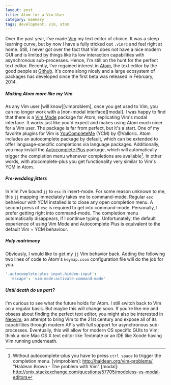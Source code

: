 ```yaml
---
layout: post
title: Atom for a Vim User
category: Geekery
tags: development, vim, atom
---
```

Over the past year, I've made [Vim](http://www.vim.org) my text editor of choice. It was a steep learning curve, but by now I have a fully tricked out ``.vimrc`` and feel right at home. Still, I never got over the fact that Vim does not have a nice modern GUI and is limited by things like its low interaction capabilities with asynchronous sub-processes. Hence, I'm still on the hunt for the perfect text editor. Recently, I've regained interest in [Atom](http://atom.io), the text editor by the good people at [Github](http://github.com). It's come along nicely and a large ecosystem of packages has developed since the first beta was released in February, 2014.

##### Making Atom more like my Vim
As any Vim user [will know][vimproblem], once you get used to Vim, you can no longer work with a [non-modal interface][modal]. I was happy to find that there is a [Vim Mode](https://github.com/atom/vim-mode) package for Atom, replicating Vim's modal interface. It works just like you'd expect and makes using Atom much nicer for a Vim user. The package is far from perfect, but it's a start. One of my favorite plugins for Vim is [YouCompleteMe](https://github.com/Valloric/YouCompleteMe) (YCM) by @Valloric. Atom includes an autocomplete package by default, which can be extended to offer language-specific completions via language packages. Additionally, you may install the [Autocomplete Plus](https://atom.io/packages/autocomplete-plus) package, which will automatically trigger the completion menu whenever completions are available[^1]. In other words, with atocomplete-plus you get functionality very similar to Vim's YCM in Atom.

##### Pre-wedding jitters
In Vim I've bound ``jj`` to ``esc`` in insert-mode. For some reason unknown to me, this ``jj`` mapping immediately takes me to command-mode. Regular ``esc`` behaviour with YCM installed is to close any open completion menu. A second press of ``esc`` is required to get into command-mode. Personally, I prefer getting right into command-mode. The completion menu automatically disappears, if I continue typing. Unfortunately, the default experience of using Vim Mode and Autocomplete Plus is equivalent to the default Vim + YCM behaviour.

##### Holy matrimony
Obviously, I would like to get my ``jj`` Vim behavior back. Adding the following two lines of code to Atom's ``keymap.cson`` configuration file will do the job for you.

``` cson
'.autocomplete-plus input.hidden-input':
  'escape': 'vim-mode:activate-command-mode'
```

##### Until death do us part?
I'm curious to see what the future holds for Atom. I still switch back to Vim on a regular basis. But maybe this will change soon. If you're like me and obsess about finding the perfect text editor, you might also be interested in [Neovim](http://neovim.org); an attempt to bring Vim to the 21st century and expose all of its capabilities through modern APIs with full support for asynchronous sub-processes. Eventually, this will allow for modern OS specific GUIs to Vim; think a nice Mac OS X text editor like Textmate or an IDE like Xcode having Vim running underneath.

[^1]: Without autocomplete-plus you have to press ``ctrl space`` to trigger the completion menu.
[vimproblem]: http://haldean.org/vim-problems/ "Haldean Brown - The problem with Vim"
[modal]: http://unix.stackexchange.com/questions/57705/modeless-vs-modal-editors
